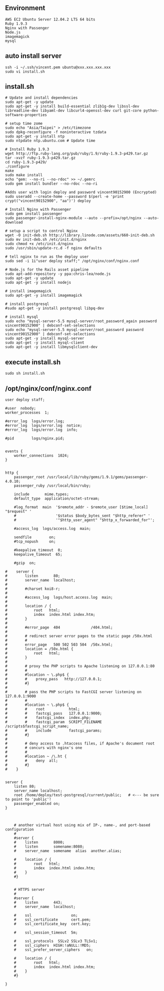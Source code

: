 ## Environment

    AWS EC2 Ubuntu Server 12.04.2 LTS 64 bits
    Ruby 1.9.3
    Nginx with Passenger
    Node.js
    imagemagick
    mysql

## auto install server

    ssh -i ~/.ssh/vincent.pem ubuntu@xxx.xxx.xxx.xxx
    sudo vi install.sh

## install.sh

	# Update and install dependencies
	sudo apt-get -y update
	sudo apt-get -y install build-essential zlib1g-dev libssl-dev libreadline-dev libyaml-dev libcurl4-openssl-dev curl git-core python-software-properties

	# setup time zome
	sudo echo "Asia/Taipei" > /etc/timezone
    sudo dpkg-reconfigure -f noninteractive tzdata
    sudo apt-get -y install ntp
    sudo ntpdate ntp.ubuntu.com # Update time

	# Install Ruby 1.9.3
	wget http://ftp.ruby-lang.org/pub/ruby/1.9/ruby-1.9.3-p429.tar.gz
	tar -xvzf ruby-1.9.3-p429.tar.gz
	cd ruby-1.9.3-p429/
	./configure
	make
	sudo make install
	echo "gem: --no-ri --no-rdoc" >> ~/.gemrc
	sudo gem install bundler --no-rdoc --no-ri

	#Adds user with login deploy and password vincent90152900 (Encrypted)
	sudo useradd --create-home --password $(perl -e 'print crypt("vincent90152900", "aa")') deploy

	# Install Nginx with Passenger
	sudo gem install passenger
	sudo passenger-install-nginx-module --auto --prefix=/opt/nginx --auto-download

	# setup a script to control Nginx
	wget -O init-deb.sh http://library.linode.com/assets/660-init-deb.sh
	sudo mv init-deb.sh /etc/init.d/nginx
	sudo chmod +x /etc/init.d/nginx
	sudo /usr/sbin/update-rc.d -f nginx defaults

	# tell nginx to run as the deploy user
	sudo sed -i 1i"user deploy staff;" /opt/nginx/conf/nginx.conf

	# Node.js for the Rails asset pipeline
	sudo apt-add-repository -y ppa:chris-lea/node.js
	sudo apt-get -y update
	sudo apt-get -y install nodejs

	# install imagemagick
	sudo apt-get -y install imagemagick

	# install postgresql
	#sudo apt-get -y install postgresql libpq-dev

	# install mysql
	sudo echo "mysql-server-5.5 mysql-server/root_password_again password vincent90152900" | debconf-set-selections
	sudo echo "mysql-server-5.5 mysql-server/root_password password vincent90152900" | debconf-set-selections
	sudo apt-get -y install mysql-server
	sudo apt-get -y install mysql-client
	sudo apt-get -y install libmysqlclient-dev

## execute install.sh

    sudo sh install.sh


## /opt/nginx/conf/nginx.conf

    user deploy staff;

    #user  nobody;
    worker_processes  1;

    #error_log  logs/error.log;
    #error_log  logs/error.log  notice;
    #error_log  logs/error.log  info;

    #pid        logs/nginx.pid;


    events {
        worker_connections  1024;
    }


    http {
        passenger_root /usr/local/lib/ruby/gems/1.9.1/gems/passenger-4.0.10;
        passenger_ruby /usr/local/bin/ruby;

        include       mime.types;
        default_type  application/octet-stream;

        #log_format  main  '$remote_addr - $remote_user [$time_local] "$request" '
        #                  '$status $body_bytes_sent "$http_referer" '
        #                  '"$http_user_agent" "$http_x_forwarded_for"';

        #access_log  logs/access.log  main;

        sendfile        on;
        #tcp_nopush     on;

        #keepalive_timeout  0;
        keepalive_timeout  65;

        #gzip  on;

    #    server {
    #        listen       80;
    #        server_name  localhost;
    #
    #        #charset koi8-r;
    #
    #        #access_log  logs/host.access.log  main;
    #
    #        location / {
    #            root   html;
    #            index  index.html index.htm;
    #        }
    #
    #        #error_page  404              /404.html;
    #
    #        # redirect server error pages to the static page /50x.html
    #        #
    #        error_page   500 502 503 504  /50x.html;
    #        location = /50x.html {
    #            root   html;
    #        }
    #
    #        # proxy the PHP scripts to Apache listening on 127.0.0.1:80
    #        #
    #        #location ~ \.php$ {
    #        #    proxy_pass   http://127.0.0.1;
    #        #}
    #
    #        # pass the PHP scripts to FastCGI server listening on 127.0.0.1:9000
    #        #
    #        #location ~ \.php$ {
    #        #    root           html;
    #        #    fastcgi_pass   127.0.0.1:9000;
    #        #    fastcgi_index  index.php;
    #        #    fastcgi_param  SCRIPT_FILENAME  /scripts$fastcgi_script_name;
    #        #    include        fastcgi_params;
    #        #}
    #
    #        # deny access to .htaccess files, if Apache's document root
    #        # concurs with nginx's one
    #        #
    #        #location ~ /\.ht {
    #        #    deny  all;
    #        #}
    #    }


    server {
        listen 80;
        server_name localhost;
        root /home/deploy/test-postgresql/current/public;   # <--- be sure to point to 'public'!
        passenger_enabled on;
    }



        # another virtual host using mix of IP-, name-, and port-based configuration
        #
        #server {
        #    listen       8000;
        #    listen       somename:8080;
        #    server_name  somename  alias  another.alias;

        #    location / {
        #        root   html;
        #        index  index.html index.htm;
        #    }
        #}


        # HTTPS server
        #
        #server {
        #    listen       443;
        #    server_name  localhost;

        #    ssl                  on;
        #    ssl_certificate      cert.pem;
        #    ssl_certificate_key  cert.key;

        #    ssl_session_timeout  5m;

        #    ssl_protocols  SSLv2 SSLv3 TLSv1;
        #    ssl_ciphers  HIGH:!aNULL:!MD5;
        #    ssl_prefer_server_ciphers   on;

        #    location / {
        #        root   html;
        #        index  index.html index.htm;
        #    }
        #}

    }

